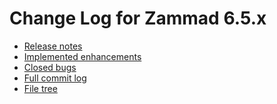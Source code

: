 # Change Log for Zammad 6.5.x

- [Release notes](https://zammad.com/en/releases/6-5-x)
- [Implemented enhancements](https://github.com/zammad/zammad/issues?q=is%3Aclosed+milestone%3A6.5+(-type%3ABug+AND+-label%3Abug))
- [Closed bugs](https://github.com/zammad/zammad/issues?q=is%3Aclosed+milestone%3A6.5+(type%3ABug+OR+label%3Abug))
- [Full commit log](https://github.com/zammad/zammad/compare/6.4.1...6.5.x)
- [File tree](https://github.com/zammad/zammad/tree/6.5.x)
